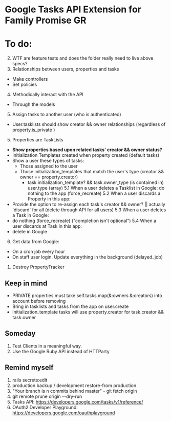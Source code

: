 # Google Tasks API Extension for Family Promise GR

# To do:
2. WTF are feature tests and does the folder really need to live above specs?
3. Relationships between users, properties and tasks
  - Make controllers
  - Set policies
4. Methodically interact with the API
  - Through the models
5. Assign tasks to another user (who is authenticated)
  - User.tasklists should show creator && owner relationships (regardless of property.is_private )
5. Properties are TaskLists
  - ****Show properties based upon related tasks' creator && owner status?****
  - Initialization Templates created when property created (default tasks)
  - Show a user these types of tasks:
    - Those assigned to the user
    - Those initialization_templates that match the user's type (creator && owner == property.creator)
      - task.initialization_template? && task.owner_type (is contained in) user.type (array)
5.1 When a user deletes a Tasklist in Google: do nothing to the app (force_recreate)
5.2 When a user discards a Property in this app:
  - Provide the option to re-assign each task's creator && owner? || actually 'discard' for all (delete through API for all users)
5.3 When a user deletes a Task in Google:
  - do nothing (force_recreate) ("completion isn't optional")
5.4 When a user discards at Task in this app:
  - delete in Google

6. Get data from Google:
  - On a cron job every hour
  - On staff user login. Update everything in the background (delayed_job)
1. Destroy PropertyTracker

## Keep in mind
- PRIVATE properties must take self.tasks.map(&:owners &:creators) into account before removing
- Bring in tasklists and tasks from the app on user.create
- initialization_template tasks will use property.creator for task.creator && task.owner

## Someday
1. Test Clients in a meaningful way.
2. Use the Google Ruby API instead of HTTParty

## Remind myself
1. rails secrets:edit
2. production backup / development restore-from production
3. "Your branch is n commits behind master" - git fetch origin
4. git remote prune origin --dry-run
5. Tasks API: https://developers.google.com/tasks/v1/reference/
6. OAuth2 Developer Playground: https://developers.google.com/oauthplayground
